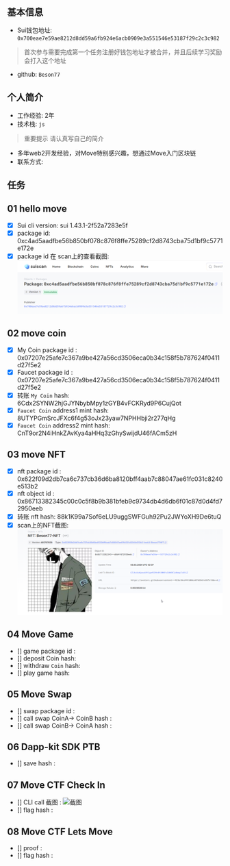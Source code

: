 ## 基本信息
- Sui钱包地址: `0x700eae7e59ae8212d8dd59a6fb924e6acb0909e3a551546e53187f29c2c3c982`
> 首次参与需要完成第一个任务注册好钱包地址才被合并，并且后续学习奖励会打入这个地址
- github: `Beson77`

## 个人简介
- 工作经验: 2年
- 技术栈: `js`
> 重要提示 请认真写自己的简介
- 多年web2开发经验，对Move特别感兴趣，想通过Move入门区块链
- 联系方式: 

## 任务

##   01 hello move  
- [x] Sui cli version: sui 1.43.1-2f52a7283e5f
- [x] package id: 0xc4ad5aadfbe56b850bf078c876f8ffe75289cf2d8743cba75d1bf9c5771e172e
- [x] package id 在 scan上的查看截图:![Scan截图](./images/task1.png)

##   02 move coin
- [x] My Coin package id : 0x07207e25afe7c367a9be427a56cd3506eca0b34c158f5b787624f0411d27f5e2
- [x] Faucet package id : 0x07207e25afe7c367a9be427a56cd3506eca0b34c158f5b787624f0411d27f5e2
- [x] 转账 `My Coin` hash: 6Cdx2SYNW2hjGJYNbybMpy1zGYB4vFCKRyd9P6CujQot
- [x] `Faucet Coin` address1 mint hash: 8UTYPGmSrcJFXc6f4g53oJx23yaw7NPHHbji2r277qHg
- [x] `Faucet Coin` address2 mint hash: CnT9or2N4iHnkZAvKya4aHHq3zGhySwijdU46fACm5zH

##   03 move NFT
- [x] nft package id : 0x622f09d2db7ca6c737cb36d6ba8120bff4aab7c88047ae61fc031c8240e513b2
- [x] nft object id : 0x86713382345c00c0c5f8b9b381bfeb9c9734db4d6db6f01c87d0d4fd72950eeb
- [x] 转账 nft  hash: 88k1K99a7Sof6eLU9uggSWFGuh92Pu2JWYoXH9De6tuQ
- [x] scan上的NFT截图:![Scan截图](./images/task3.png)

##   04 Move Game
- [] game package id :
- [] deposit Coin hash:
- [] withdraw `Coin` hash:
- [] play game hash:

##   05 Move Swap
- [] swap package id :
- [] call swap CoinA-> CoinB  hash :
- [] call swap CoinB-> CoinA  hash :

##   06 Dapp-kit SDK PTB
- [] save hash :

##   07 Move CTF Check In
- [] CLI call 截图 : ![截图](./images/你的图片地址)
- [] flag hash :

##   08 Move CTF Lets Move
- [] proof : 
- [] flag hash :


